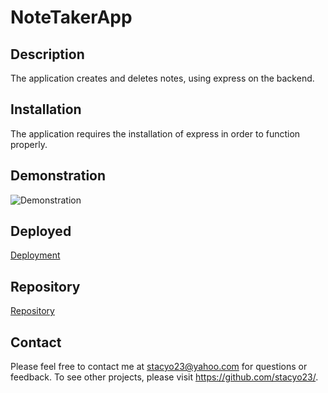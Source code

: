 # NoteTakerApp

## Description

The application creates and deletes notes, using express on the backend. 

## Installation

The application requires the installation of express in order to function properly. 

## Demonstration
![Demonstration](NTA.gif)

## Deployed
[Deployment](https://enigmatic-reaches-75763.herokuapp.com/)

## Repository
[Repository](https://github.com/stacyo23/NoteTakerApp)

 ## Contact
  Please feel free to contact me at stacyo23@yahoo.com for questions or feedback. 
  To see other projects, please visit https://github.com/stacyo23/.